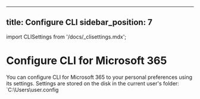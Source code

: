 <!-- DISCLAIMER: All secrets, passwords, and sensitive values in this document are examples only and not real credentials. -->
---
title: Configure CLI
sidebar_position: 7
---

import CLISettings from '/docs/_clisettings.mdx';

# Configure CLI for Microsoft 365

You can configure CLI for Microsoft 365 to your personal preferences using its settings. Settings are stored on the disk in the current user's folder: `C:\Users\user\.config